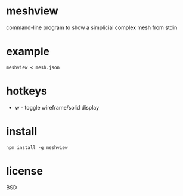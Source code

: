 # meshview

command-line program to show a simplicial complex mesh from stdin

# example

```
meshview < mesh.json
```

# hotkeys

* w - toggle wireframe/solid display

# install

```
npm install -g meshview
```

# license

BSD
